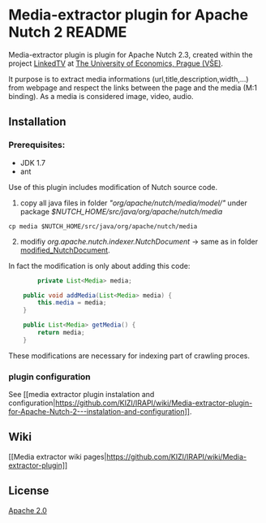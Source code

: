# Media-extractor plugin for Apache Nutch 2 README

Media-extractor plugin is plugin for Apache Nutch 2.3, created within the project [LinkedTV](http://linkedtv.eu/) at [The University of Economics, Prague (VŠE)](http://www.vse.cz/english/).

It purpose is to extract media informations (url,title,description,width,...) from webpage and respect the links between the page and the media (M:1 binding). As a media is considered image, video, audio.

## Installation
### Prerequisites:
* JDK 1.7
* ant

Use of this plugin includes modification of Nutch source code.

1. copy all java files in folder *"org/apache/nutch/media/model/"* under package *$NUTCH_HOME/src/java/org/apache/nutch/media*

```
cp media $NUTCH_HOME/src/java/org/apache/nutch/media

```

2. modifiy *org.apache.nutch.indexer.NutchDocument* -> same as in folder [modified_NutchDocument](https://github.com/KIZI/IRAPI/tree/master/nutch-plugin/modified_NutchDocument).

In fact the modification is only about adding this code:

```Java
        private List<Media> media;

	public void addMedia(List<Media> media) {
		this.media = media;
	}

	public List<Media> getMedia() {
		return media;
	}
```

These modifications are necessary for indexing part of crawling proces.

### plugin configuration
See [[media extractor plugin instalation and configuration|https://github.com/KIZI/IRAPI/wiki/Media-extractor-plugin-for-Apache-Nutch-2---instalation-and-configuration]].

## Wiki
[[Media extractor wiki pages|https://github.com/KIZI/IRAPI/wiki/Media-extractor-plugin]]

## License

[Apache 2.0](https://github.com/KIZI/IRAPI/blob/master/nutch-plugin/LICENSE.txt)
